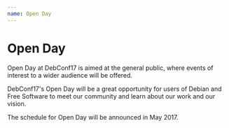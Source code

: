 ```yaml
---
name: Open Day
---
```


Open Day
========

Open Day at DebConf17 is aimed at the general public, where events of interest
to a wider audience will be offered.

DebConf17's Open Day will be a great opportunity for users of Debian and Free
Software to meet our community and learn about our work and our vision.

The schedule for Open Day will be announced in May 2017.
